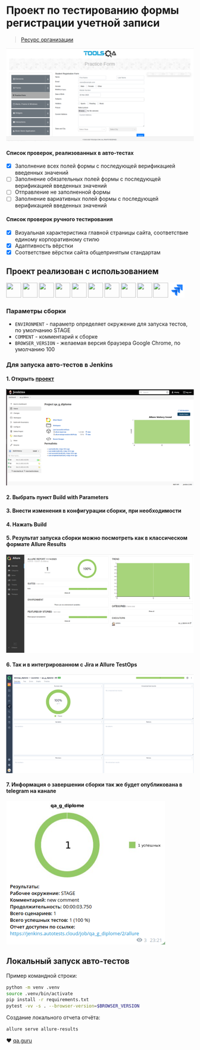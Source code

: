 # Проект по тестированию формы регистрации учетной записи

> <a target="_blank" href="https://qa.guru/">Ресурс организации</a>

![This is an image](/images/examples/test_page.png)

#### Список проверок, реализованных в авто-тестах

- [x] Заполнение всех полей формы с последующей верификацией введенных значений
- [ ] Заполнение обязательных полей формы с последующей верификацией введенных значений
- [ ] Отправление не заполненной формы
- [ ] Заполнение вариативных полей формы с последующей верификацией введенных значений

#### Список проверок ручного тестирования

- [x] Визуальная характеристика главной страницы сайта, соответствие единому корпоративному стилю
- [x] Адаптивность вёрстки
- [x] Соответствие вёрстки сайта общепринятым стандартам

## Проект реализован с использованием

<img src="images/icons/python-original.svg" width="40" height="40" title="Python" alt=""> <img src="images/icons/pytest.png" width="40" height="40" title="Pytest" alt=""> <img src="images/icons/intellij_pycharm.png" width="40" height="40" title="PyCharm" alt=""> <img src="images/icons/selenium.png" width="40" height="40" title="Selenium" alt=""> <img src="images/icons/selene.png" width="40" height="40" title="Selene" alt=""> <img src="images/icons/selenoid.png" width="40" height="40" title="Selenoid" alt=""> <img src="images/icons/jenkins.png" width="40" height="40" title="Jenkins" alt=""> <img src="images/icons/allure_report.png" width="40" height="40" title="Allure Report" alt=""> <img src="images/icons/allure_testops.png" width="40" height="40" title="Allure TestOps" alt=""> <img src="images/icons/telegram.png" width="40" height="40" title="Telegram" alt=""> <img src="images/icons/jira-original.svg" width="40" height="40" title="Jira" alt=""> 


[//]: # (![This is an image]&#40;/images/icons/python-original.svg&#41;![This is an image]&#40;/images/icons/pytest.png&#41;![This is an image]&#40;/images/icons/intellij_pycharm.png&#41;![This is an image]&#40;/images/icons/selenium.png&#41;![This is an image]&#40;/images/icons/selene.png&#41;![This is an image]&#40;/images/icons/selenoid.png&#41;![This is an image]&#40;/images/icons/jenkins.png&#41;![This is an image]&#40;/images/icons/allure_report.png&#41;![This is an image]&#40;/images/icons/allure_testops.png&#41;![This is an image]&#40;/images/icons/telegram.png&#41;![This is an image]&#40;/images/icons/jira-original.svg&#41;)

### Параметры сборки

* `ENVIRONMENT` - параметр определяет окружение для запуска тестов, по умолчанию STAGE
* `COMMENT` - комментарий к сборке
* `BROWSER_VERSION` - желаемая версия браузера Google Chrome, по умолчанию 100

### Для запуска авто-тестов в Jenkins

#### 1. Открыть <a target="_blank" href="https://jenkins.autotests.cloud/job/qa_g_diplome/">проект</a>

![This is an image](/images/examples/jenfins_project_main.png)

#### 2. Выбрать пункт **Build with Parameters**

#### 3. Внести изменения в конфигурации сборки, при необходимости

#### 4. Нажать **Build**

#### 5. Результат запуска сборки можно посмотреть как в классическом формате Allure Results

![This is an image](/images/examples/allure_example.png)

#### 6. Так и в интегрированном с Jira и Allure TestOps

![This is an image](/images/examples/testops_example.png)

#### 7. Информация о завершении сборки так же будет опубликована в telegram на канале

![This is an image](/images/examples/notiffication_example.png)

## Локальный запуск авто-тестов

Пример командной строки:

```bash
python -m venv .venv
source .venv/bin/activate
pip install -r requirements.txt
pytest -vv -s . --browser-version=$BROWSER_VERSION
```

Создание локального отчета отчёта:

```bash
allure serve allure-results
```

:heart: <a target="_blank" href="https://qa.guru">qa.guru</a><br/>
